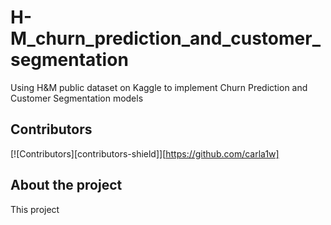 # H-M_churn_prediction_and_customer_segmentation
Using H&amp;M public dataset on Kaggle to implement Churn Prediction and Customer Segmentation models

## Contributors
[![Contributors][contributors-shield]][https://github.com/carla1w]

## About the project

This project 
